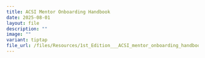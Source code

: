 ```yaml
---
title: ACSI Mentor Onboarding Handbook
date: 2025-08-01
layout: file
description: ""
image: ""
variant: tiptap
file_url: /files/Resources/1st_Edition___ACSI_mentor_onboarding_handbook.pdf
---
```

